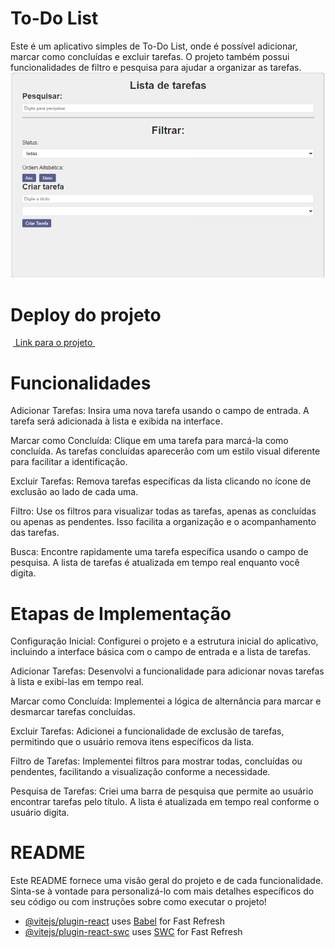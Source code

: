# To-Do List

Este é um aplicativo simples de To-Do List, onde é possível adicionar, marcar como concluídas e excluir tarefas. O projeto também possui funcionalidades de filtro e pesquisa para ajudar a organizar as tarefas.
![Descrição da Imagem](https://github.com/EriveltonMGit/TodoList/raw/main/src/assets/capa.png)

# Deploy do projeto

&nbsp;<a href="https://listagem-tarefas.netlify.app/">
Link para o projeto 
</a>&nbsp;


# Funcionalidades
Adicionar Tarefas: Insira uma nova tarefa usando o campo de entrada. A tarefa será adicionada à lista e exibida na interface.

Marcar como Concluída: Clique em uma tarefa para marcá-la como concluída. As tarefas concluídas aparecerão com um estilo visual diferente para facilitar a identificação.

Excluir Tarefas: Remova tarefas específicas da lista clicando no ícone de exclusão ao lado de cada uma.

Filtro: Use os filtros para visualizar todas as tarefas, apenas as concluídas ou apenas as pendentes. Isso facilita a organização e o acompanhamento das tarefas.

Busca: Encontre rapidamente uma tarefa específica usando o campo de pesquisa. A lista de tarefas é atualizada em tempo real enquanto você digita.

# Etapas de Implementação  

Configuração Inicial: Configurei o projeto e a estrutura inicial do aplicativo, incluindo a interface básica com o campo de entrada e a lista de tarefas.

Adicionar Tarefas: Desenvolvi a funcionalidade para adicionar novas tarefas à lista e exibi-las em tempo real.

Marcar como Concluída: Implementei a lógica de alternância para marcar e desmarcar tarefas concluídas.

Excluir Tarefas: Adicionei a funcionalidade de exclusão de tarefas, permitindo que o usuário remova itens específicos da lista.

Filtro de Tarefas: Implementei filtros para mostrar todas, concluídas ou pendentes, facilitando a visualização conforme a necessidade.

Pesquisa de Tarefas: Criei uma barra de pesquisa que permite ao usuário encontrar tarefas pelo título. A lista é atualizada em tempo real conforme o usuário digita.

# README 
Este README fornece uma visão geral do projeto e de cada funcionalidade. Sinta-se à vontade para personalizá-lo com mais detalhes específicos do seu código ou com instruções sobre como executar o projeto!



- [@vitejs/plugin-react](https://github.com/vitejs/vite-plugin-react/blob/main/packages/plugin-react/README.md) uses [Babel](https://babeljs.io/) for Fast Refresh
- [@vitejs/plugin-react-swc](https://github.com/vitejs/vite-plugin-react-swc) uses [SWC](https://swc.rs/) for Fast Refresh


